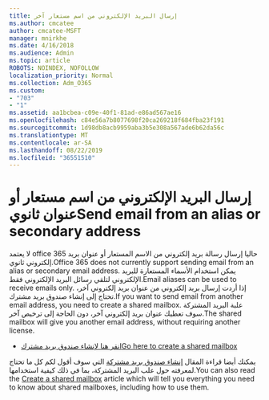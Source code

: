 ```yaml
---
title: إرسال البريد الإلكتروني من اسم مستعار آخر
ms.author: cmcatee
author: cmcatee-MSFT
manager: mnirkhe
ms.date: 4/16/2018
ms.audience: Admin
ms.topic: article
ROBOTS: NOINDEX, NOFOLLOW
localization_priority: Normal
ms.collection: Adm_O365
ms.custom:
- "703"
- "1"
ms.assetid: aa1bcbea-c09e-40f1-81ad-e86ad567ae16
ms.openlocfilehash: c84e56a7b8077698f20ca269218f684fba23f191
ms.sourcegitcommit: 1d98db8acb9959aba3b5e308a567ade6b62da56c
ms.translationtype: MT
ms.contentlocale: ar-SA
ms.lasthandoff: 08/22/2019
ms.locfileid: "36551510"
---
```

# <a name="send-email-from-an-alias-or-secondary-address"></a><span data-ttu-id="aa615-102">إرسال البريد الإلكتروني من اسم مستعار أو عنوان ثانوي</span><span class="sxs-lookup"><span data-stu-id="aa615-102">Send email from an alias or secondary address</span></span>

<span data-ttu-id="aa615-103">لا يعتمد office 365 حاليا إرسال رسالة بريد إلكتروني من الاسم المستعار أو عنوان بريد إلكتروني ثانوي.</span><span class="sxs-lookup"><span data-stu-id="aa615-103">Office 365 does not currently support sending email from an alias or secondary email address.</span></span> <span data-ttu-id="aa615-104">يمكن استخدام الأسماء المستعارة للبريد الإلكتروني لتلقي رسائل البريد الإلكتروني فقط.</span><span class="sxs-lookup"><span data-stu-id="aa615-104">Email aliases can be used to receive emails only.</span></span> <span data-ttu-id="aa615-105">إذا أردت إرسال بريد إلكتروني من عنوان بريد إلكتروني آخر، تحتاج إلى إنشاء صندوق بريد مشترك.</span><span class="sxs-lookup"><span data-stu-id="aa615-105">If you want to send email from another email address, you need to create a shared mailbox.</span></span> <span data-ttu-id="aa615-106">علبة البريد المشتركة سوف تعطيك عنوان بريد إلكتروني آخر، دون الحاجة إلى ترخيص آخر.</span><span class="sxs-lookup"><span data-stu-id="aa615-106">The shared mailbox will give you another email address, without requiring another license.</span></span>
  
- [<span data-ttu-id="aa615-107">انقر هنا لإنشاء صندوق بريد مشترك</span><span class="sxs-lookup"><span data-stu-id="aa615-107">Go here to create a shared mailbox</span></span>](https://portal.office.com/AdminPortal/Home#/AssistedGuide/addemailoptions)

<span data-ttu-id="aa615-108">يمكنك أيضا قراءة المقال [إنشاء صندوق بريد مشتركة](https://docs.microsoft.com/office365/admin/email/create-a-shared-mailbox) التي سوف أقول لكم كل ما تحتاج لمعرفته حول علب البريد المشتركة، بما في ذلك كيفية استخدامها.</span><span class="sxs-lookup"><span data-stu-id="aa615-108">You can also read the [Create a shared mailbox](https://docs.microsoft.com/office365/admin/email/create-a-shared-mailbox) article which will tell you everything you need to know about shared mailboxes, including how to use them.</span></span>